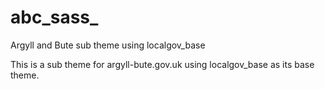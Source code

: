 # abc_sass_
Argyll and Bute sub theme using localgov_base

This is a sub theme for argyll-bute.gov.uk using localgov_base as its base theme.
